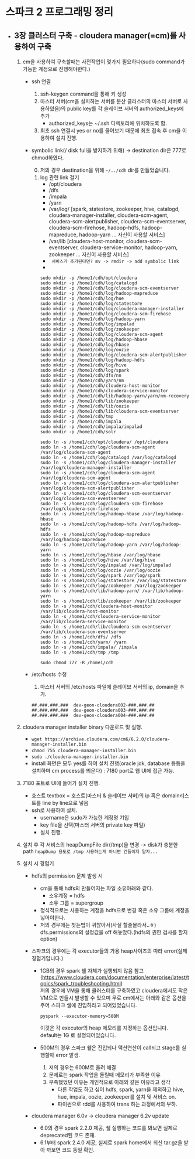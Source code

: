 # 스파크 2 프로그래밍 정리

- ## 3장 클러스터 구축 - cloudera manager(=cm)를 사용하여 구축
    1. cm을 사용하여 구축할때는 사전작업이 몇가지 필요하다(sudo command가 가능한 계정으로 진행해야한다.)
        
        - ssh 연결
            1. ssh-keygen command을 통해 키 생성
            2. 마스터 서버(cm을 설치하는 서버를 분산 클러스터의 마스터 서버로 사용하였음)의 public key를 각 슬레이브 서버의 authorized_keys에 추가
                - authorized_keys는 ~/.ssh 디렉토리에 위치하도록 함.
            3. 최초 ssh 연결시 yes or no를 물어보기 때문에 최초 접속 후 cm을 이용하여 설치 진행.

        - symbolic link(/ disk full을 방지하기 위해) -> destination dir은 777로 chmod하였다.

            0. 저의 경우 destination을 위해  ```~/../cdh```  dir를 만들었습니다.
            1. log 관련 link 걸기
                - /opt/cloudera
                - /dfs
                - /impala
                - /yarn
                - /var/log/ [spark, statestore, zookeeper, hive, catalogd, cloudera-manager-installer, cloudera-scm-agent, cloudera-scm-alertpublisher, cloudera-scm-eventserver, cloudera-scm-firehose, hadoop-hdfs, hadoop-mapreduce, hadoop-yarn ... 자신이 사용할 서비스]
                - /var/lib [cloudera-host-monitor, cloudera-scm-eventserver, cloudera-service-monitor, hadoop-yarn, zookeeper ... 자신이 사용할 서비스]
                - ``` 서비스가 추가된다면? mv -> rmdir -> add symbolic link```
                -
                ```shell
                sudo mkdir -p /home1/cdh/opt/cloudera
                sudo mkdir -p /home1/cdh/log/catalogd
                sudo mkdir -p /home1/cdh/log/cloudera-scm-eventserver
                sudo mkdir -p /home1/cdh/log/hadoop-mapreduce
                sudo mkdir -p /home1/cdh/log/hue
                sudo mkdir -p /home1/cdh/log/statestore
                sudo mkdir -p /home1/cdh/log/cloudera-manager-installer
                sudo mkdir -p /home1/cdh/log/cloudera-scm-firehose
                sudo mkdir -p /home1/cdh/log/hadoop-yarn
                sudo mkdir -p /home1/cdh/log/impalad
                sudo mkdir -p /home1/cdh/log/zookeeper
                sudo mkdir -p /home1/cdh/log/cloudera-scm-agent 
                sudo mkdir -p /home1/cdh/log/hadoop-hbase
                sudo mkdir -p /home1/cdh/log/hbase
                sudo mkdir -p /home1/cdh/log/oozie
                sudo mkdir -p /home1/cdh/log/cloudera-scm-alertpublisher
                sudo mkdir -p /home1/cdh/log/hadoop-hdfs
                sudo mkdir -p /home1/cdh/log/hive
                sudo mkdir -p /home1/cdh/log/spark
                sudo mkdir -p /home1/cdh/dfs/nn 
                sudo mkdir -p /home1/cdh/yarn/nm
                sudo mkdir -p /home1/cdh/cloudera-host-monitor 
                sudo mkdir -p /home1/cdh/cloudera-service-monitor 
                sudo mkdir -p /home1/cdh/lib/hadoop-yarn/yarn/nm-recovery 
                sudo mkdir -p /home1/cdh/lib/zookeeper
                sudo mkdir -p /home1/cdh/lib/oozie
                sudo mkdir -p /home1/cdh/lib/cloudera-scm-eventserver
                sudo mkdir -p /home1/cdh/tmp 
                sudo mkdir -p /home1/cdh/impala
                sudo mkdir -p /home1/cdh/impala/impalad
                sudo mkdir -p /home1/cdh/solr

                sudo ln -s /home1/cdh/opt/cloudera/ /opt/cloudera
                sudo ln -s /home1/cdh/log/cloudera-scm-agent /var/log/cloudera-scm-agent 
                sudo ln -s /home1/cdh/log/catalogd /var/log/catalogd
                sudo ln -s /home1/cdh/log/cloudera-manager-installer /var/log/cloudera-manager-installer
                sudo ln -s /home1/cdh/log/cloudera-scm-agent /var/log/cloudera-scm-agent
                sudo ln -s /home1/cdh/log/cloudera-scm-alertpublisher /var/log/cloudera-scm-alertpublisher
                sudo ln -s /home1/cdh/log/cloudera-scm-eventserver /var/log/cloudera-scm-eventserver
                sudo ln -s /home1/cdh/log/cloudera-scm-firehose /var/log/cloudera-scm-firehose
                sudo ln -s /home1/cdh/log/hadoop-hbase /var/log/hadoop-hbase
                sudo ln -s /home1/cdh/log/hadoop-hdfs /var/log/hadoop-hdfs
                sudo ln -s /home1/cdh/log/hadoop-mapreduce /var/log/hadoop-mapreduce
                sudo ln -s /home1/cdh/log/hadoop-yarn /var/log/hadoop-yarn
                sudo ln -s /home1/cdh/log/hbase /var/log/hbase
                sudo ln -s /home1/cdh/log/hive /var/log/hive
                sudo ln -s /home1/cdh/log/impalad /var/log/impalad
                sudo ln -s /home1/cdh/log/oozie /var/log/oozie
                sudo ln -s /home1/cdh/log/spark /var/log/spark
                sudo ln -s /home1/cdh/log/statestore /var/log/statestore
                sudo ln -s /home1/cdh/log/zookeeper /var/log/zookeeper
                sudo ln -s /home1/cdh/lib/hadoop-yarn/ /var/lib/hadoop-yarn
                sudo ln -s /home1/cdh/lib/zookeeper /var/lib/zookeeper
                sudo ln -s /home1/cdh/cloudera-host-monitor  /var/lib/cloudera-host-monitor
                sudo ln -s /home1/cdh/cloudera-service-monitor /var/lib/cloudera-service-monitor                                             
                sudo ln -s /home1/cdh/lib/cloudera-scm-eventserver /var/lib/cloudera-scm-eventserver
                sudo ln -s /home1/cdh/dfs/ /dfs
                sudo ln -s /home1/cdh/yarn/ /yarn
                sudo ln -s /home1/cdh/impala/ /impala
                sudo ln -s /home1/cdh/tmp /tmp

                sudo chmod 777 -R /home1/cdh

                ```

        - /etc/hosts 수정
            1. 마스터 서버의 /etc/hosts 파일에 슬레이브 서버의 ip, domain을 추가.<br>
            ```
            ##.###.###.###  dev-geon-cloudera002-###.###.##
            ##.###.###.###  dev-geon-cloudera003-###.###.##
            ##.###.###.###  dev-geon-cloudera004-###.###.##

            ```
    2. cloudera manager installer binary 다운로드 및 실행.
        - ```wget https://archive.cloudera.com/cm6/6.2.0/cloudera-manager-installer.bin```
        - ```chmod 755 cloudera-manager-installer.bin```
        - ```sudo ./cloudera-manager-installer.bin```
        - install 화면은 모두 yes를 하여 설치 진행(oracle jdk, database 등등을 설치하며 cm process를 띄운다) : 7180 port로 웹 UI에 접근 가능.

    3. 7180 포트로 UI에 들어가 설치 진행.
        - 호스트 textbox = 호스트(마스터 & 슬레이브 서버)의 ip 혹은 domain리스트를 line by line으로 넣음
        - ssh로 사용하여 설치.
            - username은 sudo가 가능한 계정명 기입
            - key file을 선택(마스터 서버의 private key 파일)
            - 설치 진행.
    4. 설치 후 각 서비스의 heapDumpFile dir(/tmp)을 변경 -> disk가 충분한 path ```heapDump 용도로 /tmp 사용하는게 아니면 건들이지 말자...```

    5. 설치 시 경험기
        - hdfs의 permission 문제 발생 시
            - cm을 통해 hdfs의 만들어지는 파일 소유아래와 같다.
                - 소유계정 = hdfs
                - 소유 그룹 = supergroup
            - 정석적으로는 사용하는 계정을 hdfs으로 변경 혹은 소유 그룹에 계정을 넣어야한다.
            - 저의 경우에는 찾는법이 귀찮아서(사실 할줄몰라서..ㅎ) dfs.permissions의 설정값을 off 해놓았다.(hdfs의 권한 검사를 할지 option)
            
        - 스파크의 경우에는 각 executor들의 가용 heap사이즈의 따라 error(실제 경험기입니다.)
            
            - 1GB의 경우 spark 쉘 자체가 실행되지 않음 참고(https://www.cloudera.com/documentation/enterprise/latest/topics/spark_troubleshooting.html)
                <br>
                저의 경우에 VM을 통해 클러스터를 구축하였고 cloudera에서도 작은 VM으로 만들시 발생할 수 있으며 무료 cm에서는 아래와 같은 옵션을 주어 스파크 쉘에 진입하라고 되어있었습니다.<br>
                ```shell
                pyspark --executor-memory=500M
                ```
                이것은 각 executor의 heap 메모리를 지정하는 옵션입니다. <br>
                default는 1G 로 설정되어있습니다.

            - 500M의 경우 스파크 쉘은 진입되나 액션연산이 call되고 stage를 실행할때 error 발생.<br>
                1. 저의 경우는 600M로 올려 해결
                2. 문제로는 spark 작업을 돌릴때 메모리가 부족한 이유
                3. 부족했었던 이유는 개인적으로 아래와 같은 이유라고 생각
                    - 다른 작업도 하고 싶어 hdfs, spark, yarn을 제외하고 hive, hue, impala, oozie, zookeeper를 설치 및 서비스 on.
                    - 파이썬으로 rdd를 사용하여 trans 하는 과정에서의 부하.
    
        - cloudera manager 6.0v -> cloudera manager 6.2v update
            - 6.0의 경우 spark 2.2.0 제공, 쉘 실행하는 코드를 봐보면 실제로 deprecated된 코드 존재.
            - 6.1부터 spark 2.4.0 제공, 실제로 spark home에서 최신 tar.gz을 받아 까보면 코드 동일 확인.


